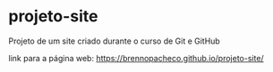 # projeto-site
 Projeto de um site criado durante o curso de Git e GitHub


link para a página web: https://brennopacheco.github.io/projeto-site/
